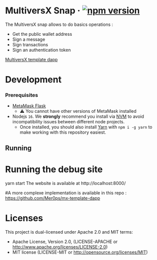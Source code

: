 # MultiversX Snap &middot; [![npm version](https://img.shields.io/npm/v/@merops/mvx-snap.svg?style=flat)](https://www.npmjs.com/package/@merops/mvx-snap)

The MultiversX snap allows to do basics operations :

- Get the public wallet address
- Sign a message
- Sign transactions
- Sign an authentication token

[MultiversX template dapp](https://mx-template-dapp.vercel.app)

# Development

### Prerequisites

- [MetaMask Flask](https://metamask.io/flask/)
  - ⚠️ You cannot have other versions of MetaMask installed
- Nodejs `16`. We **strongly** recommend you install via [NVM](https://github.com/creationix/nvm) to avoid incompatibility issues between different node projects.
  - Once installed, you should also install [Yarn](http://yarnpkg.com/) with `npm i -g yarn` to make working with this repository easiest.

## Running

# Running the debug site

yarn start
The website is available at http://localhost:8000/

#A more complexe implementation is available in this repo : https://github.com/Mer0ps/mx-template-dapp

# Licenses

This project is dual-licensed under Apache 2.0 and MIT terms:

- Apache License, Version 2.0, (LICENSE-APACHE or http://www.apache.org/licenses/LICENSE-2.0)
- MIT license (LICENSE-MIT or http://opensource.org/licenses/MIT)
